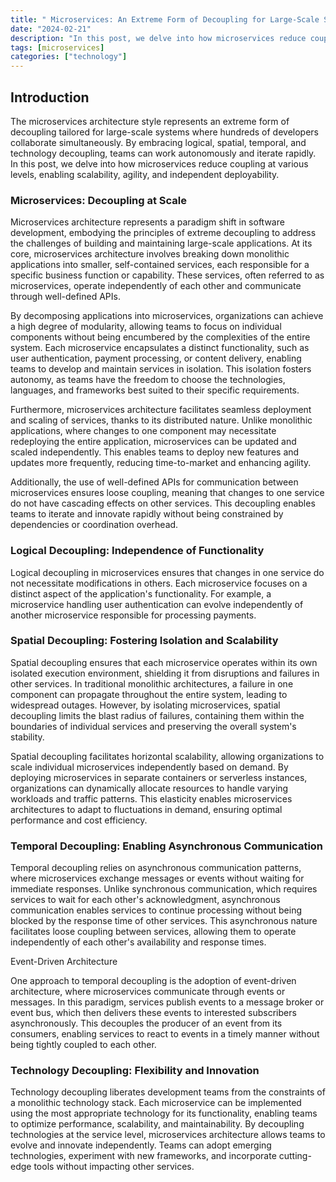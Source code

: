 ```yaml
---
title: " Microservices: An Extreme Form of Decoupling for Large-Scale Systems"
date: "2024-02-21"
description: "In this post, we delve into how microservices reduce coupling at various levels, enabling scalability, agility, and independent deployability"
tags: [microservices]
categories: ["technology"]
---
```



## Introduction
The microservices architecture style represents an extreme form of decoupling tailored for large-scale systems where hundreds of developers collaborate simultaneously. By embracing logical, spatial, temporal, and technology decoupling, teams can work autonomously and iterate rapidly. In this post, we delve into how microservices reduce coupling at various levels, enabling scalability, agility, and independent deployability.


### Microservices: Decoupling at Scale

Microservices architecture represents a paradigm shift in software development, embodying the principles of extreme decoupling to address the challenges of building and maintaining large-scale applications. At its core, microservices architecture involves breaking down monolithic applications into smaller, self-contained services, each responsible for a specific business function or capability. These services, often referred to as microservices, operate independently of each other and communicate through well-defined APIs.

By decomposing applications into microservices, organizations can achieve a high degree of modularity, allowing teams to focus on individual components without being encumbered by the complexities of the entire system. Each microservice encapsulates a distinct functionality, such as user authentication, payment processing, or content delivery, enabling teams to develop and maintain services in isolation. This isolation fosters autonomy, as teams have the freedom to choose the technologies, languages, and frameworks best suited to their specific requirements.

Furthermore, microservices architecture facilitates seamless deployment and scaling of services, thanks to its distributed nature. Unlike monolithic applications, where changes to one component may necessitate redeploying the entire application, microservices can be updated and scaled independently. This enables teams to deploy new features and updates more frequently, reducing time-to-market and enhancing agility.

Additionally, the use of well-defined APIs for communication between microservices ensures loose coupling, meaning that changes to one service do not have cascading effects on other services. This decoupling enables teams to iterate and innovate rapidly without being constrained by dependencies or coordination overhead.


### Logical Decoupling: Independence of Functionality

Logical decoupling in microservices ensures that changes in one service do not necessitate modifications in others. Each microservice focuses on a distinct aspect of the application's functionality. For example, a microservice handling user authentication can evolve independently of another microservice responsible for processing payments.

### Spatial Decoupling: Fostering Isolation and Scalability


Spatial decoupling ensures that each microservice operates within its own isolated execution environment, shielding it from disruptions and failures in other services. In traditional monolithic architectures, a failure in one component can propagate throughout the entire system, leading to widespread outages. However, by isolating microservices, spatial decoupling limits the blast radius of failures, containing them within the boundaries of individual services and preserving the overall system's stability.

Spatial decoupling facilitates horizontal scalability, allowing organizations to scale individual microservices independently based on demand. By deploying microservices in separate containers or serverless instances, organizations can dynamically allocate resources to handle varying workloads and traffic patterns. This elasticity enables microservices architectures to adapt to fluctuations in demand, ensuring optimal performance and cost efficiency.


### Temporal Decoupling: Enabling Asynchronous Communication

Temporal decoupling relies on asynchronous communication patterns, where microservices exchange messages or events without waiting for immediate responses. Unlike synchronous communication, which requires services to wait for each other's acknowledgment, asynchronous communication enables services to continue processing without being blocked by the response time of other services. This asynchronous nature facilitates loose coupling between services, allowing them to operate independently of each other's availability and response times.

Event-Driven Architecture

One approach to temporal decoupling is the adoption of event-driven architecture, where microservices communicate through events or messages. In this paradigm, services publish events to a message broker or event bus, which then delivers these events to interested subscribers asynchronously. This decouples the producer of an event from its consumers, enabling services to react to events in a timely manner without being tightly coupled to each other.

### Technology Decoupling: Flexibility and Innovation

Technology decoupling liberates development teams from the constraints of a monolithic technology stack. Each microservice can be implemented using the most appropriate technology for its functionality, enabling teams to optimize performance, scalability, and maintainability. By decoupling technologies at the service level, microservices architecture allows teams to evolve and innovate independently. Teams can adopt emerging technologies, experiment with new frameworks, and incorporate cutting-edge tools without impacting other services. 